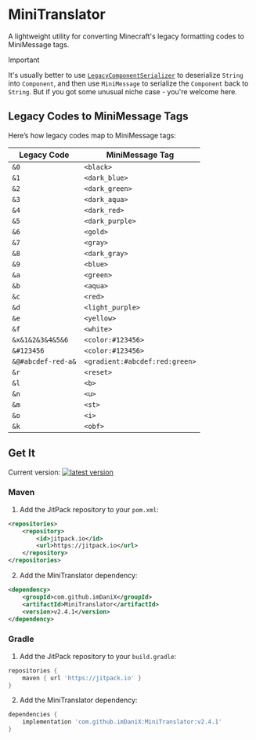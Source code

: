 # MiniTranslator
A lightweight utility for converting Minecraft's legacy formatting codes to MiniMessage tags.

> [!IMPORTANT]  
> It's usually better to use [`LegacyComponentSerializer`](https://jd.advntr.dev/text-serializer-legacy/4.18.0/net/kyori/adventure/text/serializer/legacy/LegacyComponentSerializer.html) to deserialize `String` into `Component`, and then use `MiniMessage` to serialize the `Component` back to `String`. But if you got some unusual niche case - you're welcome here.

## **Legacy Codes to MiniMessage Tags**
Here’s how legacy codes map to MiniMessage tags:

| **Legacy Code**    | **MiniMessage Tag**            |
|--------------------|--------------------------------|
| `&0`               | `<black>`                      |
| `&1`               | `<dark_blue>`                  |
| `&2`               | `<dark_green>`                 |
| `&3`               | `<dark_aqua>`                  |
| `&4`               | `<dark_red>`                   |
| `&5`               | `<dark_purple>`                |
| `&6`               | `<gold>`                       |
| `&7`               | `<gray>`                       |
| `&8`               | `<dark_gray>`                  |
| `&9`               | `<blue>`                       |
| `&a`               | `<green>`                      |
| `&b`               | `<aqua>`                       |
| `&c`               | `<red>`                        |
| `&d`               | `<light_purple>`               |
| `&e`               | `<yellow>`                     |
| `&f`               | `<white>`                      |
| `&x&1&2&3&4&5&6`   | `<color:#123456>`              |
| `&#123456`         | `<color:#123456>`              |
| `&@#abcdef-red-a&` | `<gradient:#abcdef:red:green>` |
| `&r`               | `<reset>`                      |
| `&l`               | `<b>`                          |
| `&n`               | `<u>`                          |
| `&m`               | `<st>`                         |
| `&o`               | `<i>`                          |
| `&k`               | `<obf>`                        |

## Get It
Current version: [![latest version](https://jitpack.io/v/imDaniX/MiniTranslator.svg)](https://jitpack.io/#imDaniX/MiniTranslator)

### Maven
1. Add the JitPack repository to your `pom.xml`:

```xml
<repositories>
    <repository>
        <id>jitpack.io</id>
        <url>https://jitpack.io</url>
    </repository>
</repositories>
```

2. Add the MiniTranslator dependency:

```xml
<dependency>
    <groupId>com.github.imDaniX</groupId>
    <artifactId>MiniTranslator</artifactId>
    <version>v2.4.1</version>
</dependency>
```

### Gradle
1. Add the JitPack repository to your `build.gradle`:

```groovy
repositories {
    maven { url 'https://jitpack.io' }
}
```

2. Add the MiniTranslator dependency:

```groovy
dependencies {
    implementation 'com.github.imDaniX:MiniTranslator:v2.4.1'
}
```
